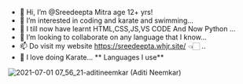 
- 👋 Hi, I’m @Sreedeepta Mitra age 12+ yrs!
- 👀 I’m interested in coding and karate and swimming...
- 🌱 I till now have learnt HTML,CSS,JS,VS CODE And Now Python ...
- 💞️ I’m looking to collaborate on any language that I know...
- 📫 Do visit my website https://sreedeepta.whjr.site/ 👈🏻 ..
- 🥋 I love doing Karate...
                                                   ** Languages I use**
 
 
 ![2021-07-01 07_56_21-aditineemkar (Aditi Neemkar)](https://user-images.githubusercontent.com/78677605/124058893-da9a2380-da47-11eb-8799-132e06f6bc90.png)

  
